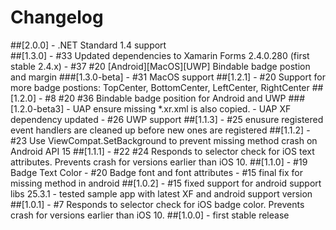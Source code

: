 # Changelog
##[2.0.0]
      - .NET Standard 1.4 support   
##[1.3.0]
      - #33 Updated dependencies to Xamarin Forms 2.4.0.280 (first stable 2.4.x)
      - #37 #20 [Android][MacOS][UWP] Bindable badge postion and margin
###[1.3.0-beta]
      - #31 MacOS support
##[1.2.1]
      - #20 Support for more badge postions: TopCenter, BottomCenter, LeftCenter, RightCenter
##[1.2.0]
      - #8 #20 #36 Bindable badge position for Android and UWP
###[1.2.0-beta3]
      - UAP ensure missing *.xr.xml is also copied.
      - UAP XF dependency updated
      - #26 UWP support
##[1.1.3]
      - #25 enusure registered event handlers are cleaned up before new ones are registered
##[1.1.2]
      - #23 Use ViewCompat.SetBackground to prevent missing method crash on Android API 15
##[1.1.1]
      - #22 #24 Responds to selector check for iOS text attributes. Prevents crash for versions earlier than iOS 10.
##[1.1.0]
      - #19 Badge Text Color
      - #20 Badge font and font attributes
      - #15 final fix for missing method in android
##[1.0.2]
      - #15 fixed support for android support libs 25.3.1
      - tested sample app with latest XF and android support version
##[1.0.1]
      - #7 Responds to selector check for iOS badge color. Prevents crash for versions earlier than iOS 10.
##[1.0.0]
      - first stable release
